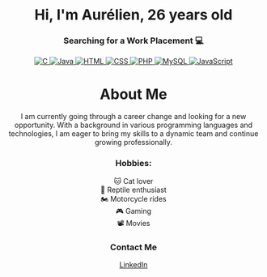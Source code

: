 <div align="center">
  <h1>Hi, I'm Aurélien, 26 years old</h1>
  <h3>Searching for a Work Placement 💻</h3>

  <p>
    <a href="https://skillicons.dev">
      <img src="https://skillicons.dev/icons?i=c" title="C" />
      <img src="https://skillicons.dev/icons?i=java" title="Java" />
      <img src="https://skillicons.dev/icons?i=html" title="HTML" />
      <img src="https://skillicons.dev/icons?i=css" title="CSS" />
      <img src="https://skillicons.dev/icons?i=php" title="PHP" />
      <img src="https://skillicons.dev/icons?i=mysql" title="MySQL" />
      <img src="https://skillicons.dev/icons?i=js" title="JavaScript" />
    </a>
  </p>

  <h1>About Me</h1>
  <p>I am currently going through a career change and looking for a new opportunity. With a background in various programming languages and technologies, I am eager to bring my skills to a dynamic team and continue growing professionally.</p>

  <!-- Hobbies -->
  <h3>Hobbies:</h3>
  <p>
    🐱 Cat lover <br>
    🐍 Reptile enthusiast <br>
    🏍️ Motorcycle rides <br>
    🎮 Gaming <br>
    📽️ Movies
  </p>

  <h3>Contact Me</h3>
  <p>
    <a href="https://linkedin.com/in/yourprofile">LinkedIn</a>
  </p>

</div>
